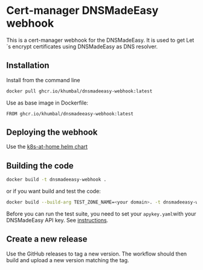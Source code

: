 # Cert-manager DNSMadeEasy webhook

This is a cert-manager webhook for the DNSMadeEasy. It is used to get Let´s encrypt certificates using DNSMadeEasy as DNS resolver.

## Installation
Install from the command line
```bash
docker pull ghcr.io/khumbal/dnsmadeeasy-webhook:latest
```

Use as base image in Dockerfile:
```
FROM ghcr.io/khumbal/dnsmadeeasy-webhook:latest
```

## Deploying the webhook

Use the [k8s-at-home helm chart](https://github.com/k8s-at-home/charts/tree/master/charts/stable/dnsmadeeasy-webhook )

## Building the code

```bash
docker build -t dnsmadeeasy-webhook .
```

or if you want build and test the code:

```bash
docker build --build-arg TEST_ZONE_NAME=<your domain>. -t dnsmadeeasy-webhook .
```

Before you can run the test suite, you need to set your `apykey.yaml`with your DNSMadeEasy API key. See [instructions](testdata/dnsmadeeasy/README.md).

## Create a new release

Use the GitHub releases to tag a new version. The workflow should then build and upload a new version matching the tag.
